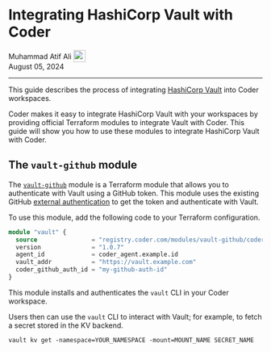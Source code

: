 # Integrating HashiCorp Vault with Coder

<div>
  <a href="https://github.com/matifali" style="text-decoration: none; color: inherit;">
    <span style="vertical-align:middle;">Muhammad Atif Ali</span>
    <img src="https://github.com/matifali.png" alt="matifali" width="24px" height="24px" style="vertical-align:middle; margin: 0px;"/>

  </a>
</div>
August 05, 2024

---

This guide describes the process of integrating [HashiCorp Vault](https://www.vaultproject.io/) into Coder workspaces.

Coder makes it easy to integrate HashiCorp Vault with your workspaces by
providing official Terraform modules to integrate Vault with Coder. This guide
will show you how to use these modules to integrate HashiCorp Vault with Coder.

## The `vault-github` module

The [`vault-github`](https://registry.coder.com/modules/vault-github) module is a Terraform module that allows you to
authenticate with Vault using a GitHub token. This module uses the existing
GitHub [external authentication](../external-auth.md) to get the token and authenticate with Vault.

To use this module, add the following code to your Terraform configuration.

```tf
module "vault" {
  source               = "registry.coder.com/modules/vault-github/coder"
  version              = "1.0.7"
  agent_id             = coder_agent.example.id
  vault_addr           = "https://vault.example.com"
  coder_github_auth_id = "my-github-auth-id"
}
```

This module installs and authenticates the `vault` CLI in your Coder workspace.

Users then can use the `vault` CLI to interact with Vault; for example, to fetch
a secret stored in the KV backend.

```shell
vault kv get -namespace=YOUR_NAMESPACE -mount=MOUNT_NAME SECRET_NAME
```
